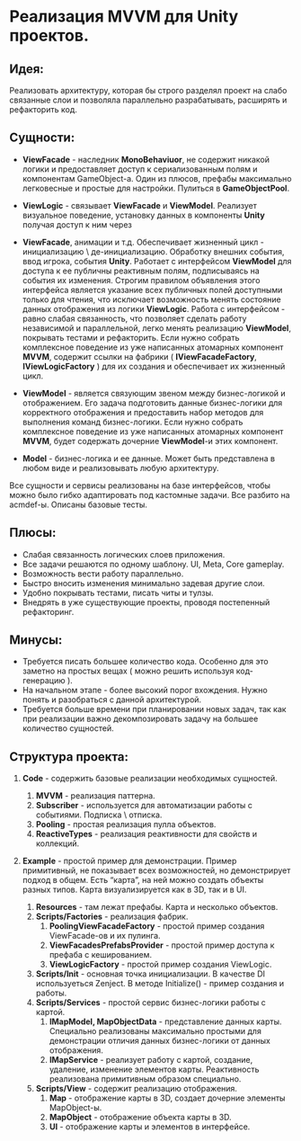 # Реализация MVVM для Unity проектов.

## Идея:

Реализовать архитектуру, которая бы строго разделял проект на слабо связанные слои и позволяла параллельно разрабатывать, расширять и рефакторить код.    
 
## Сущности:

- **ViewFacade** - наследник **MonoBehaviuor**, не содержит никакой логики и предоставляет доступ к сериализованным полям и компонентам GameObject-a. Один из плюсов, префабы максимально легковесные и простые для настройки. Пулиться в **GameObjectPool**.

- **ViewLogic** - связывает **ViewFacade** и **ViewModel**. Реализует визуальное поведение, установку данных в компоненты **Unity** получая доступ к ним через 

- **ViewFacade**, анимации и т.д. Обеспечивает жизненный цикл - инициализацию \ де-инициализацию. Обработку внешних события, ввод игрока, события **Unity**. Работает с интерфейсом **ViewModel** для доступа к ее публичны реактивным полям, подписываясь на события их изменения. Строгим правилом объявления этого интерфейса является указание всех публичных полей доступными только для чтения, что исключает возможность менять состояние данных отображения из логики **ViewLogic**. Работа с интерфейсом - равно слабая связанность, что позволяет сделать работу независимой и параллельной, легко менять реализацию **ViewModel**, покрывать тестами и рефакторить. Если нужно собрать комплексное поведение из уже написанных атомарных компонент **MVVM**, содержит ссылки на фабрики ( **IViewFacadeFactory**, **IViewLogicFactory** ) для их создания и обеспечивает их жизненный цикл.

- **ViewModel** - является связующим звеном между бизнес-логикой и отображением. Его задача подготовить данные бизнес-логики для корректного отображения и предоставить набор методов для выполнения команд бизнес-логики. Если нужно собрать комплексное поведение из уже написанных атомарных компонент **MVVM**, будет содержать дочерние **ViewModel**-и этих компонент.

 - **Model** - бизнес-логика и ее данные. Может быть представлена в любом виде и реализовывать любую архитектуру.
	
Все сущности и сервисы реализованы на базе интерфейсов, чтобы можно было гибко адаптировать под кастомные задачи. Все разбито на acmdef-ы. Описаны базовые тесты.
	
	
## Плюсы:
- Слабая связанность логических слоев приложения.
- Все задачи решаются по одному шаблону. UI, Meta, Core gameplay. 
- Возможность вести работу параллельно.
- Быстро вносить изменения минимально задевая другие слои.
- Удобно покрывать тестами,  писать читы и тулзы.
- Внедрять в уже существующие проекты, проводя  постепенный рефакторинг.

## Минусы:
- Требуется писать большее количество кода. Особенно для это заметно на простых вещах ( можно решить используя код-генерацию ).
- На начальном этапе - более высокий порог вхождения. Нужно понять и разобраться с данной архитектурой.
- Требуется больше времени при планировании новых задач, так  как при реализации важно декомпозировать задачу на большее количество сущностей.
	
	
## Структура проекта:

1. **Code** - содержить базовые реализации необходимых сущностей.
    1. **MVVM** - реализация паттерна.
    1. **Subscriber** - используется для автоматизации работы с событиями. Подписка \ отписка.
    1. **Pooling** - простая реализация пулла объектов.
    1. **ReactiveTypes** - реализация реактивности для свойств и коллекций.

2. **Example** - простой пример для демонстрации. Пример примитивный, не показывает всех возможностей, но демонстрирует подход в общем. Есть “карта”, на ней можно создать объекты разных типов. Карта визуализируется как в 3D, так и в UI.
    1. **Resources** - там лежат префабы. Карта и несколько объектов.
    1. **Scripts/Factories** - реализация фабрик.
        1. **PoolingViewFacadeFactory** - простой пример создания ViewFacade-ов и их пулинга.
        1. **ViewFacadesPrefabsProvider** - простой пример доступа к префаба с кешированием.
        1. **ViewLogicFactory** - простой пример создания ViewLogic.
    2. **Scripts/Init** - основная точка инициализации. В качестве DI используеться Zenject. В методе Initialize() - пример создания и работы.
    3. **Scripts/Services** - простой сервис бизнес-логики работы с картой.
        1. **IMapModel, MapObjectData** - представление данных карты. Специально реализованы максимально простыми для демонстрации отличия данных бизнес-логики от данных отображения.
        1. **IMapService** - реализует работу с картой,  создание, удаление, изменение элементов карты. Реактивность реализована примитивным образом специально.
    4. **Scripts/View** - содержит реализацию отображения.
        1. **Map** - отображение карты в 3D, создает дочерние элементы MapObject-ы.
        1. **MapObject** - отображение объекта карты в 3D.
        1. **UI** - отображение карты и элементов в интерфейсе.

